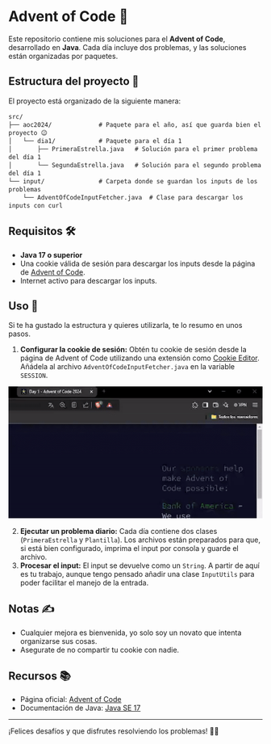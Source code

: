 # Advent of Code 🎄
Este repositorio contiene mis soluciones para el **Advent of Code**, desarrollado en **Java**. Cada día incluye dos problemas, y las soluciones están organizadas por paquetes.

## Estructura del proyecto 📂
El proyecto está organizado de la siguiente manera:
```
src/
├── aoc2024/             # Paquete para el año, así que guarda bien el proyecto 😉
│   └── dia1/            # Paquete para el día 1
│       ├── PrimeraEstrella.java   # Solución para el primer problema del día 1
│       └── SegundaEstrella.java   # Solución para el segundo problema del día 1
└── input/               # Carpeta donde se guardan los inputs de los problemas
    └── AdventOfCodeInputFetcher.java  # Clase para descargar los inputs con curl
```
## Requisitos 🛠️
- **Java 17 o superior** 
- Una cookie válida de sesión para descargar los inputs desde la página de [Advent of Code](https://adventofcode.com/). 
- Internet activo para descargar los inputs.
## Uso 🚀
Si te ha gustado la estructura y quieres utilizarla, te lo resumo en unos pasos.

1. **Configurar la cookie de sesión:** Obtén tu cookie de sesión desde la página de Advent of Code utilizando una extensión como [Cookie Editor](https://chromewebstore.google.com/detail/cookie-editor/hlkenndednhfkekhgcdicdfddnkalmdm). Añádela al archivo `AdventOfCodeInputFetcher.java` en la variable `SESSION`.

![Ejemplo de uso de Cookie Editor](AdventOfCode/assets/img/cookie.gif)
   
2. **Ejecutar un problema diario:** Cada día contiene dos clases (`PrimeraEstrella` y `Plantilla`). Los archivos están preparados para que, si está bien configurado, imprima el input por consola y guarde el archivo.
3. **Procesar el input:**  El input se devuelve como un `String`. A partir de aquí es tu trabajo, aunque tengo pensado añadir una clase `InputUtils` para poder facilitar el manejo de la entrada.
## Notas ✍️

- Cualquier mejora es bienvenida, yo solo soy un novato que intenta organizarse sus cosas.
- Asegurate de no compartir tu cookie con nadie.

## Recursos 📚

- Página oficial: [Advent of Code](https://adventofcode.com/)
- Documentación de Java: [Java SE 17](https://docs.oracle.com/en/java/javase/17/docs/api/index.html)

---
¡Felices desafíos y que disfrutes resolviendo los problemas! 🎅🎄
